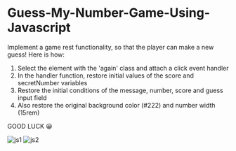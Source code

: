 # Guess-My-Number-Game-Using-Javascript

Implement a game rest functionality, so that the player can make a new guess! Here is how:

1. Select the element with the 'again' class and attach a click event handler
2. In the handler function, restore initial values of the score and secretNumber variables
3. Restore the initial conditions of the message, number, score and guess input field
4. Also restore the original background color (#222) and number width (15rem)

GOOD LUCK 😀 

![js1](https://user-images.githubusercontent.com/103646926/205464126-40e6ad77-53a6-4dfb-8220-6def878dce0b.png)
![js2](https://user-images.githubusercontent.com/103646926/205464175-a1e4f904-4004-4946-95d1-bce5d41b30ff.png)


